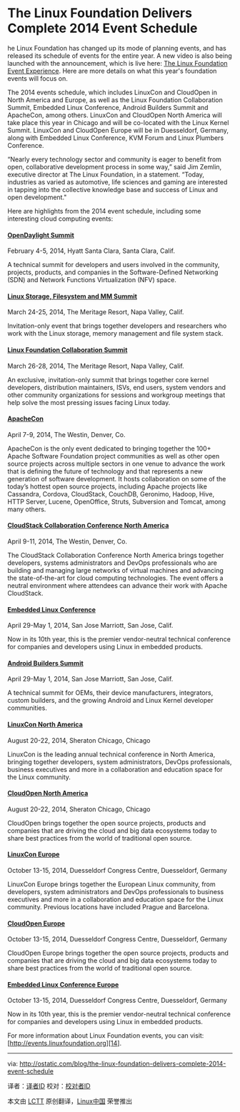 The Linux Foundation Delivers Complete 2014 Event Schedule
================================================================================
he Linux Foundation has changed up its mode of planning events, and has released its schedule of events for the entire year.  A new video is also being launched with the announcement, which is live here: [The Linux Foundation Event Experience][1]. Here are more details on what this year's foundation events will focus on.

The 2014 events schedule, which includes LinuxCon and CloudOpen in North America and Europe, as well as the Linux Foundation Collaboration Summit, Embedded Linux Conference, Android Builders Summit and ApacheCon, among others.  LinuxCon and CloudOpen North America will take place this year in Chicago and will be co-located with the Linux Kernel Summit. LinuxCon and CloudOpen Europe will be in Duesseldorf, Germany, along with Embedded Linux Conference, KVM Forum and Linux Plumbers Conference.

“Nearly every technology sector and community is eager to benefit from open, collaborative development process in some way,” said Jim Zemlin, executive director at The Linux Foundation, in a statement. “Today, industries as varied as automotive, life sciences and gaming are interested in tapping into the collective knowledge base and success of Linux and open development."

Here are highlights from the 2014 event schedule, including some interesting cloud computing events:

#### [OpenDaylight Summit][2] ####

February 4-5, 2014, Hyatt Santa Clara, Santa Clara, Calif.

A technical summit for developers and users involved in the community, projects, products, and companies in the Software-Defined Networking (SDN) and Network Functions Virtualization (NFV) space.

#### [Linux Storage, Filesystem and MM Summit][3] ####

March 24-25, 2014, The Meritage Resort, Napa Valley, Calif.

Invitation-only event that brings together developers and researchers who work with the Linux storage, memory management and file system stack.

#### [Linux Foundation Collaboration Summit][4] ####

March 26-28, 2014, The Meritage Resort, Napa Valley, Calif.

An exclusive, invitation-only summit that brings together core kernel developers, distribution maintainers, ISVs, end users, system vendors and other community organizations for sessions and workgroup meetings that help solve the most pressing issues facing Linux today.

#### [ApacheCon][5] ####

April 7-9, 2014, The Westin, Denver, Co.

ApacheCon is the only event dedicated to bringing together the 100+ Apache Software Foundation project communities as well as other open source projects across multiple sectors in one venue to advance the work that is defining the future of technology and that represents a new generation of software development. It hosts collaboration on some of the today’s hottest open source projects, including Apache projects like Cassandra, Cordova, CloudStack, CouchDB, Geronimo, Hadoop, Hive, HTTP Server, Lucene, OpenOffice, Struts, Subversion and Tomcat, among many others.

#### [CloudStack Collaboration Conference North America][6] ####

April 9-11, 2014, The Westin, Denver, Co.

The CloudStack Collaboration Conference North America brings together developers, systems administrators and DevOps professionals who are building and managing large networks of virtual machines and advancing the state-of-the-art for cloud computing technologies. The event offers a neutral environment where attendees can advance their work with Apache CloudStack.

#### [Embedded Linux Conference][7] ####

April 29-May 1, 2014, San Jose Marriott, San Jose, Calif.

Now in its 10th year, this is the premier vendor-neutral technical conference for companies and developers using Linux in embedded products.

#### [Android Builders Summit][8] ####

April 29-May 1, 2014, San Jose Marriott, San Jose, Calif. 

A technical summit for OEMs, their device manufacturers, integrators, custom builders, and the growing Android and Linux Kernel developer communities.

#### [LinuxCon North America][9] ####

August 20-22, 2014, Sheraton Chicago, Chicago

LinuxCon is the leading annual technical conference in North America, bringing together developers, system administrators, DevOps professionals, business executives and more in a collaboration and education space for the Linux community.

#### [CloudOpen North America][10] ####

August 20-22, 2014, Sheraton Chicago, Chicago

CloudOpen brings together the open source projects, products and companies that are driving the cloud and big data ecosystems today to share best practices from the world of traditional open source.

#### [LinuxCon Europe][11] ####

October 13-15, 2014, Duesseldorf Congress Centre, Duesseldorf, Germany

LinuxCon Europe brings together the European Linux community, from developers, system administrators and DevOps professionals to business executives and more in a collaboration and education space for the Linux community. Previous locations have included Prague and Barcelona.

#### [CloudOpen Europe][12] ####

October 13-15, 2014, Duesseldorf Congress Centre, Duesseldorf, Germany

CloudOpen Europe brings together the open source projects, products and companies that are driving the cloud and big data ecosystems today to share best practices from the world of traditional open source.

#### [Embedded Linux Conference Europe][13] ####

October 13-15, 2014, Duesseldorf Congress Centre, Duesseldorf, Germany

Now in its 10th year, this is the premier vendor-neutral technical conference for companies and developers using Linux in embedded products.

For more information about Linux Foundation events, you can visit: [http://events.linuxfoundation.org][14]. 


--------------------------------------------------------------------------------

via: http://ostatic.com/blog/the-linux-foundation-delivers-complete-2014-event-schedule

译者：[译者ID](https://github.com/译者ID) 校对：[校对者ID](https://github.com/校对者ID)

本文由 [LCTT](https://github.com/LCTT/TranslateProject) 原创翻译，[Linux中国](http://linux.cn/) 荣誉推出

[1]:http://youtu.be/-WUeelICQ2U
[2]:http://events.linuxfoundation.org/events/opendaylight-summit
[3]:https://events.linuxfoundation.org/events/lsfmm-summit
[4]:https://events.linuxfoundation.org/events/collaboration-summit
[5]:http://events.linuxfoundation.org/events/apachecon-north-america
[6]:http://events.linuxfoundation.org/events/apachecon-north-america
[7]:https://events.linuxfoundation.org/events/embedded-linux-conference
[8]:https://events.linuxfoundation.org/events/android-builders-summit
[9]:http://events.linuxfoundation.org/events/linuxcon
[10]:http://events.linuxfoundation.org/events/cloudopen-north-america
[11]:https://events.linuxfoundation.org/events/linuxcon-europe
[12]:http://events.linuxfoundation.org/events/cloudopen-europe
[13]:http://events.linuxfoundation.org/events/embedded-linux-conference-europe
[14]:http://events.linuxfoundation.org/